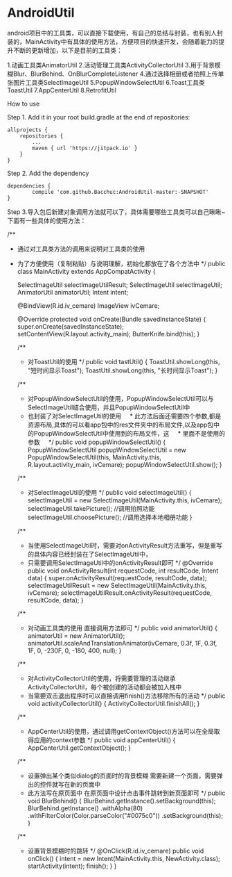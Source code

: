 # AndroidUtil
android项目中的工具类，可以直接下载使用，有自己的总结与封装，也有别人封装的，MainActivity中有具体的使用方法，方便项目的快速开发，会随着能力的提升不断的更新增加，以下是目前的工具类：

1.动画工具类AnimatorUtil
2.活动管理工具类ActivityCollectorUtil
3.用于背景模糊Blur、BlurBehind、OnBlurCompleteListener
4.通过选择相册或者拍照上传单张图片工具类SelectImageUtil
5.PopupWindowSelectUtil
6.Toast工具类ToastUtil
7.AppCenterUtil
8.RetrofitUtil

How to use

Step 1. Add it in your root build.gradle at the end of repositories:

	allprojects {
		repositories {
			...
			maven { url 'https://jitpack.io' }
		}
	}

Step 2. Add the dependency

	dependencies {
	        compile 'com.github.Bacchuc:AndroidUtil-master:-SNAPSHOT'
	}


Step 3.导入包后新建对象调用方法就可以了，具体需要哪些工具类可以自己瞅瞅~下面有一些具体的使用方法：

/**
 * 通过对工具类方法的调用来说明对工具类的使用
 * 为了方便使用（复制粘贴）与说明理解，初始化都放在了各个方法中
 */
public class MainActivity extends AppCompatActivity {

    SelectImageUtil selectImageUtilResult;
    SelectImageUtil selectImageUtil;
    AnimatorUtil animatorUtil;
    Intent intent;

    @BindView(R.id.iv_cemare)
    ImageView ivCemare;

    @Override
    protected void onCreate(Bundle savedInstanceState) {
        super.onCreate(savedInstanceState);
        setContentView(R.layout.activity_main);
        ButterKnife.bind(this);
    }

    /**
     * 对ToastUtil的使用
     */
    public void tastUtil() {
        ToastUtil.showLong(this, "短时间显示Toast");
        ToastUtil.showLong(this, "长时间显示Toast");
    }

    /**
     * 对PopupWindowSelectUtil的使用，PopupWindowSelectUtil可以与SelectImageUtil结合使用，并且PopupWindowSelectUtil中
     * 也封装了对SelectImageUtil的使用
     * 此方法后面还需要四个参数,都是资源布局,具体的可以看app包中的res文件夹中的布局文件,以及app包中的PopupWindowSelectUtil中使用到的布局文件，这      * 里面不是使用的参数
     */
    public void popupWindowSelectUtil() {
        PopupWindowSelectUtil popupWindowSelectUtil = new PopupWindowSelectUtil(this, MainActivity.this, R.layout.activity_main, ivCemare);
        popupWindowSelectUtil.show();
    }

    /**
     * 对SelectImageUtil的使用
     */
    public void selectImageUtil() {
        selectImageUtil = new SelectImageUtil(MainActivity.this, ivCemare);
        selectImageUtil.takePicture();      //调用拍照功能
        selectImageUtil.choosePicture();    //调用选择本地相册功能
    }

    /**
     * 当使用SelectImageUtil时，需要对onActivityResult方法重写，但是重写的具体内容已经封装在了SelectImageUtil中，
     * 只需要调用SelectImageUtil中的onActivityResult即可
     */
    @Override
    public void onActivityResult(int requestCode, int resultCode, Intent data) {
        super.onActivityResult(requestCode, resultCode, data);
        selectImageUtilResult = new SelectImageUtil(MainActivity.this, ivCemare);
        selectImageUtilResult.onActivityResult(requestCode, resultCode, data);
    }

    /**
     * 对动画工具类的使用 直接调用方法即可
     */
    public void animatorUtil() {
        animatorUtil = new AnimatorUtil();
        animatorUtil.scaleAndTranslationAnimator(ivCemare, 0.3f, 1F, 0.3f, 1F, 0, -230F, 0, -180, 400, null);
    }

    /**
     * 对ActivityCollectorUtil的使用，将需要管理的活动继承ActivityCollectorUtil，每个被创建的活动都会被加入栈中
     * 当需要双击退出程序时可以直接调用finish()方法移除所有的活动
     */
    public void activityCollectorUtil() {
        ActivityCollectorUtil.finishAll();
    }

    /**
     * AppCenterUtil的使用，通过调用getContextObject()方法可以在全局取得应用的context参数
     */
    public void appCenterUtil() {
        AppCenterUtil.getContextObject();
    }

    /**
     * 设置弹出某个类似dialog的页面时的背景模糊  需要新建一个页面，需要弹出的控件就写在新的页面中
     * 此方法写在原页面中 在原页面中设计点击事件跳转到新页面即可
     */
    public void BlurBehind() {
        BlurBehind.getInstance().setBackground(this);
        BlurBehind.getInstance()
                .withAlpha(80)
                .withFilterColor(Color.parseColor("#0075c0"))
                .setBackground(this);
    }

    /**
     * 设置背景模糊时的跳转
     */
    @OnClick(R.id.iv_cemare)
    public void onClick() {
        intent = new Intent(MainActivity.this, NewActivity.class);
        startActivity(intent);
        finish();
    }
}
